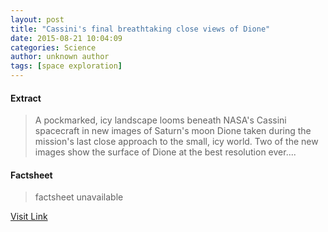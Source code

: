 ```yaml
---
layout: post
title: "Cassini's final breathtaking close views of Dione"
date: 2015-08-21 10:04:09
categories: Science
author: unknown author
tags: [space exploration]
---
```



#### Extract
>A pockmarked, icy landscape looms beneath NASA's Cassini spacecraft in new images of Saturn's moon Dione taken during the mission's last close approach to the small, icy world. Two of the new images show the surface of Dione at the best resolution ever....

#### Factsheet
>factsheet unavailable

[Visit Link](http://phys.org/news/2015-08-cassini-breathtaking-views-dione.html)


